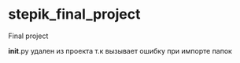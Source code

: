 # stepik_final_project
Final project

__init__.py удален из проекта т.к вызывает ошибку при импорте папок
